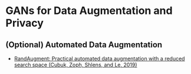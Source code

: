 # GANs for Data Augmentation and Privacy

## (Optional) Automated Data Augmentation

+ [RandAugment: Practical automated data augmentation with a reduced search space (Cubuk, Zoph, Shlens, and Le, 2019)](https://arxiv.org/abs/1909.13719)
